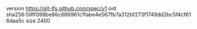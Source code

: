 version https://git-lfs.github.com/spec/v1
oid sha256:59ff098be86c686961c1fabe4e567fb7a312bf273f1749dd2bc5f4cf616daa5c
size 2400
